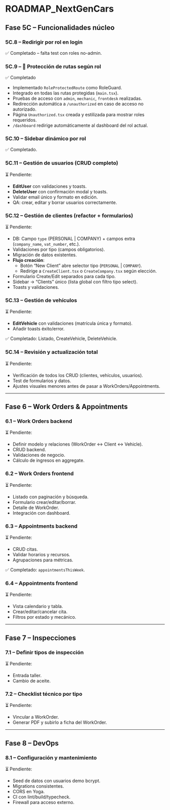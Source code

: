 # ROADMAP_NextGenCars

## Fase 5C – Funcionalidades núcleo

### 5C.8 – Redirigir por rol en login
✅ Completado – falta test con roles no-admin.

### 5C.9 – 🔐 Protección de rutas según rol
✅ Completado
- Implementado `RoleProtectedRoute` como RoleGuard.
- Integrado en todas las rutas protegidas (`main.tsx`).
- Pruebas de acceso con `admin`, `mechanic`, `frontdesk` realizadas.
- Redirección automática a `/unauthorized` en caso de acceso no autorizado.
- Página `Unauthorized.tsx` creada y estilizada para mostrar roles requeridos.
- `/dashboard` redirige automáticamente al dashboard del rol actual.

### 5C.10 – Sidebar dinámico por rol
✅ Completado.

### 5C.11 – Gestión de usuarios (CRUD completo)
⏳ Pendiente:
- **EditUser** con validaciones y toasts.
- **DeleteUser** con confirmación modal y toasts.
- Validar email único y formato en edición.
- QA: crear, editar y borrar usuarios correctamente.

### 5C.12 – Gestión de clientes (refactor + formularios)
⏳ Pendiente:
- DB: Campo `type` (PERSONAL | COMPANY) + campos extra (`company_name`, `vat_number`, etc.).
- Validaciones por tipo (campos obligatorios).
- Migración de datos existentes.
- **Flujo creación**:
  - Botón “New Client” abre selector tipo (`PERSONAL` | `COMPANY`).
  - Redirige a `CreateClient.tsx` o `CreateCompany.tsx` según elección.
- Formulario Create/Edit separados para cada tipo.
- Sidebar → “Clients” único (lista global con filtro tipo select).
- Toasts y validaciones.

### 5C.13 – Gestión de vehículos
⏳ Pendiente:
- **EditVehicle** con validaciones (matrícula única y formato).
- Añadir toasts éxito/error.

✅ Completado: Listado, CreateVehicle, DeleteVehicle.

### 5C.14 – Revisión y actualización total
⏳ Pendiente:
- Verificación de todos los CRUD (clientes, vehículos, usuarios).
- Test de formularios y datos.
- Ajustes visuales menores antes de pasar a WorkOrders/Appointments.

---

## Fase 6 – Work Orders & Appointments

### 6.1 – Work Orders backend
⏳ Pendiente:
- Definir modelo y relaciones (WorkOrder ↔ Client ↔ Vehicle).
- CRUD backend.
- Validaciones de negocio.
- Cálculo de ingresos en aggregate.

### 6.2 – Work Orders frontend
⏳ Pendiente:
- Listado con paginación y búsqueda.
- Formulario crear/editar/borrar.
- Detalle de WorkOrder.
- Integración con dashboard.

### 6.3 – Appointments backend
⏳ Pendiente:
- CRUD citas.
- Validar horarios y recursos.
- Agrupaciones para métricas.

✅ Completado: `appointmentsThisWeek`.

### 6.4 – Appointments frontend
⏳ Pendiente:
- Vista calendario y tabla.
- Crear/editar/cancelar cita.
- Filtros por estado y mecánico.

---

## Fase 7 – Inspecciones

### 7.1 – Definir tipos de inspección
⏳ Pendiente:
- Entrada taller.
- Cambio de aceite.

### 7.2 – Checklist técnico por tipo
⏳ Pendiente:
- Vincular a WorkOrder.
- Generar PDF y subirlo a ficha del WorkOrder.

---

## Fase 8 – DevOps

### 8.1 – Configuración y mantenimiento
⏳ Pendiente:
- Seed de datos con usuarios demo bcrypt.
- Migrations consistentes.
- CORS en Yoga.
- CI con lint/build/typecheck.
- Firewall para acceso externo.
